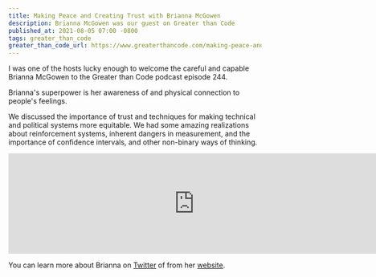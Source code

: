 ```yaml
---
title: Making Peace and Creating Trust with Brianna McGowen
description: Brianna McGowen was our guest on Greater than Code
published_at: 2021-08-05 07:00 -0800
tags: greater_than_code
greater_than_code_url: https://www.greaterthancode.com/making-peace-and-creating-trust
---
```


I was one of the hosts lucky enough to welcome the careful and capable
Brianna McGowen to the Greater than Code podcast episode 244.

Brianna's superpower is her awareness of and physical connection to people's
feelings.

We discussed the importance of trust and techniques for making technical and
political systems more equitable. We had some amazing realizations about
reinforcement systems, inherent dangers in measurement, and the importance of
confidence intervals, and other non-binary ways of thinking.

<iframe src="https://player.fireside.fm/v2/nERs6yQ-+gnAixZKJ?theme=dark" width="740" height="200" frameborder="0" scrolling="no"></iframe>

You can learn more about Brianna on [Twitter](https://twitter.com/CodeToMove) of from her [website](https://codetomove.com).
